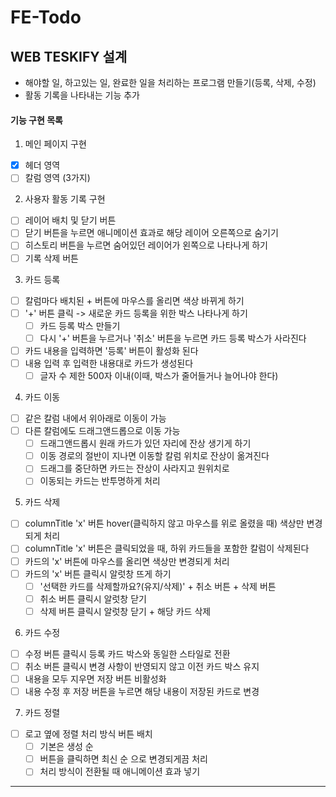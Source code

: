 # FE-Todo

## WEB TESKIFY 설계

- 해야할 일, 하고있는 일, 완료한 일을 처리하는 프로그램 만들기(등록, 삭제, 수정)
- 활동 기록을 나타내는 기능 추가

#### 기능 구현 목록

1. 메인 페이지 구현

- [x] 헤더 영역
- [ ] 칼럼 영역 (3가지)

2. 사용자 활동 기록 구현

- [ ] 레이어 배치 및 닫기 버튼
- [ ] 닫기 버튼을 누르면 애니메이션 효과로 해당 레이어 오른쪽으로 숨기기
- [ ] 히스토리 버튼을 누르면 숨어있던 레이어가 왼쪽으로 나타나게 하기
- [ ] 기록 삭제 버튼

3. 카드 등록

- [ ] 칼럼마다 배치된 + 버튼에 마우스를 올리면 색상 바뀌게 하기
- [ ] '+' 버튼 클릭 -> 새로운 카드 등록을 위한 박스 나타나게 하기
  - [ ] 카드 등록 박스 만들기
  - [ ] 다시 '+' 버튼을 누르거나 '취소' 버튼을 누르면 카드 등록 박스가 사라진다
- [ ] 카드 내용을 입력하면 '등록' 버튼이 활성화 된다
- [ ] 내용 입력 후 입력한 내용대로 카드가 생성된다
  - [ ] 글자 수 제한 500자 이내(이때, 박스가 줄어들거나 늘어나야 한다)

4. 카드 이동

- [ ] 같은 칼럼 내에서 위아래로 이동이 가능
- [ ] 다른 칼럼에도 드래그앤드롭으로 이동 가능
  - [ ] 드래그앤드롭시 원래 카드가 있던 자리에 잔상 생기게 하기
  - [ ] 이동 경로의 절반이 지나면 이동할 칼럼 위치로 잔상이 옮겨진다
  - [ ] 드래그를 중단하면 카드는 잔상이 사라지고 원위치로
  - [ ] 이동되는 카드는 반투명하게 처리

5. 카드 삭제

- [ ] columnTitle 'x' 버튼 hover(클릭하지 않고 마우스를 위로 올렸을 때) 색상만 변경되게 처리
- [ ] columnTitle 'x' 버튼은 클릭되었을 때, 하위 카드들을 포함한 칼럼이 삭제된다
- [ ] 카드의 'x' 버튼에 마우스를 올리면 색상만 변경되게 처리
- [ ] 카드의 'x' 버튼 클릭시 알럿창 뜨게 하기
  - [ ] '선택한 카드를 삭제할까요?(유지/삭제)' + 취소 버튼 + 삭제 버튼
  - [ ] 취소 버튼 클릭시 알럿창 닫기
  - [ ] 삭제 버튼 클릭시 알럿창 닫기 + 해당 카드 삭제

6. 카드 수정

- [ ] 수정 버튼 클릭시 등록 카드 박스와 동일한 스타일로 전환
- [ ] 취소 버튼 클릭시 변경 사항이 반영되지 않고 이전 카드 박스 유지
- [ ] 내용을 모두 지우면 저장 버튼 비활성화
- [ ] 내용 수정 후 저장 버튼을 누르면 해당 내용이 저장된 카드로 변경

7. 카드 정렬

- [ ] 로고 옆에 정렬 처리 방식 버튼 배치
  - [ ] 기본은 생성 순
  - [ ] 버튼을 클릭하면 최신 순 으로 변경되게끔 처리
  - [ ] 처리 방식이 전환될 때 애니메이션 효과 넣기

---
